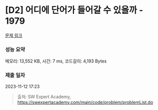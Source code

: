 # [D2] 어디에 단어가 들어갈 수 있을까 - 1979 

[문제 링크](https://swexpertacademy.com/main/code/problem/problemDetail.do?contestProbId=AV5PuPq6AaQDFAUq) 

### 성능 요약

메모리: 13,552 KB, 시간: 7 ms, 코드길이: 4,193 Bytes

### 제출 일자

2023-11-12 17:23



> 출처: SW Expert Academy, https://swexpertacademy.com/main/code/problem/problemList.do